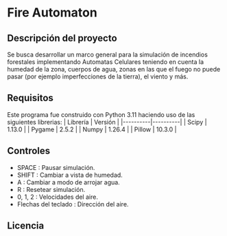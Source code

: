 # Fire Automaton
## Descripción del proyecto
Se busca desarrollar un marco general para la simulación de incendios forestales implementando Automatas Celulares teniendo en cuenta la humedad de la zona,
cuerpos de agua, zonas en las que el fuego no puede pasar (por ejemplo imperfecciones de la tierra), el viento y más.

## Requisitos
Este programa fue construido con Python 3.11 haciendo uso de las siguientes librerias:
| Librería | Versión  |
|----------|----------|
|   Scipy  |  1.13.0  |
| Pygame   | 2.5.2    |
| Numpy    | 1.26.4   |
| Pillow   | 10.3.0   |

## Controles
- SPACE : Pausar simulación.
- SHIFT : Cambiar a vista de humedad.
- A : Cambiar a modo de arrojar agua.
- R : Resetear simulación.
- 0, 1, 2 : Velocidades del aire.
- Flechas del teclado : Dirección del aire.

## Licencia
